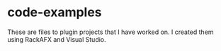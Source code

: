 # code-examples

These are files to plugin projects that I have worked on. I created them using RackAFX and Visual Studio.
